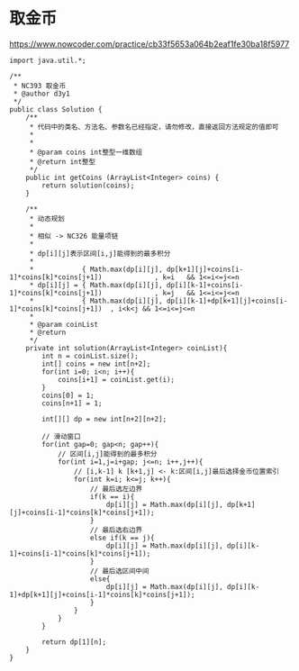 # 取金币
https://www.nowcoder.com/practice/cb33f5653a064b2eaf1fe30ba18f5977

    import java.util.*;
    
    /**
     * NC393 取金币
     * @author d3y1
     */
    public class Solution {
        /**
         * 代码中的类名、方法名、参数名已经指定，请勿修改，直接返回方法规定的值即可
         *
         *
         * @param coins int整型一维数组
         * @return int整型
         */
        public int getCoins (ArrayList<Integer> coins) {
            return solution(coins);
        }
    
        /**
         * 动态规划
         * 
         * 相似 -> NC326 能量项链
         *
         * dp[i][j]表示区间[i,j]能得到的最多积分
         * 
         *            { Math.max(dp[i][j], dp[k+1][j]+coins[i-1]*coins[k]*coins[j+1])             , k=i   && 1<=i<=j<=n
         * dp[i][j] = { Math.max(dp[i][j], dp[i][k-1]+coins[i-1]*coins[k]*coins[j+1])             , k=j   && 1<=i<=j<=n
         *            { Math.max(dp[i][j], dp[i][k-1]+dp[k+1][j]+coins[i-1]*coins[k]*coins[j+1])  , i<k<j && 1<=i<=j<=n
         *
         * @param coinList
         * @return
         */
        private int solution(ArrayList<Integer> coinList){
            int n = coinList.size();
            int[] coins = new int[n+2];
            for(int i=0; i<n; i++){
                coins[i+1] = coinList.get(i);
            }
            coins[0] = 1;
            coins[n+1] = 1;
    
            int[][] dp = new int[n+2][n+2];
    
            // 滑动窗口
            for(int gap=0; gap<n; gap++){
                // 区间[i,j]能得到的最多积分
                for(int i=1,j=i+gap; j<=n; i++,j++){
                    // [i,k-1] k [k+1,j] <- k:区间[i,j]最后选择金币位置索引
                    for(int k=i; k<=j; k++){
                        // 最后选左边界
                        if(k == i){
                            dp[i][j] = Math.max(dp[i][j], dp[k+1][j]+coins[i-1]*coins[k]*coins[j+1]);
                        }
                        // 最后选右边界
                        else if(k == j){
                            dp[i][j] = Math.max(dp[i][j], dp[i][k-1]+coins[i-1]*coins[k]*coins[j+1]);
                        }
                        // 最后选区间中间
                        else{
                            dp[i][j] = Math.max(dp[i][j], dp[i][k-1]+dp[k+1][j]+coins[i-1]*coins[k]*coins[j+1]);
                        }
                    }
                }
            }
    
            return dp[1][n];
        }
    }
    

